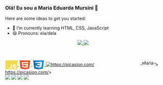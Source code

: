 ### Olá! Eu sou a Maria Eduarda Mursini 👋

Here are some ideas to get you started:

- 🌱 I’m currently learning HTML, CSS, JavaScript
- 😄 Pronouns: ela/dela

<div align="center">
  <a href="https://github.com/mariamursini">
  <img height="180em" src="https://github-readme-stats.vercel.app/api?username=mariamursini&show_icons=true&theme=material-palenight&include_all_commits=true&count_private=true"/>
     <img height="180em" src="https://github-readme-stats.vercel.app/api/top-langs/?username=mariamursini&layout=compact&langs_count=7&theme=material-palenight"/>
</div>
  
  ##
  
  
  <div style="display: inline_block"><br>
  <img align="center" alt="Maria-Js" height="30" width="40" src="https://raw.githubusercontent.com/devicons/devicon/master/icons/javascript/javascript-plain.svg">
  <img align="center" alt="Maria-HTML" height="30" width="40" src="https://raw.githubusercontent.com/devicons/devicon/master/icons/html5/html5-original.svg">
  <img align="center" alt="Maria-CSS" height="30" width="40" src="https://raw.githubusercontent.com/devicons/devicon/master/icons/css3/css3-original.svg">
  <img align="right" alt="Maria-gif" height="150" style="border-radius:50px;" src=<a href="https://picasion.com/"><img src="https://i.picasion.com/pic92/fe79fbfe03b85ef27053156fdbf4edad.gif" width="300" height="300" border="0" alt="https://picasion.com/" /></a><br /><a href="https://picasion.com/">https://picasion.com/</a>>
</div>
  
  <div> 
  <a href="https://www.instagram.com/mmursini/" target="_blank"><img src="https://img.shields.io/badge/-Instagram-%23E4405F?style=for-the-badge&logo=instagram&logoColor=white" target="_blank"></a>
  <a href = "mailto:memursini@gmail.com"><img src="https://img.shields.io/badge/-Gmail-%23333?style=for-the-badge&logo=gmail&logoColor=white" target="_blank"></a>
  <a href="https://www.linkedin.com/in/maria-eduarda-mursini/" target="_blank"><img src="https://img.shields.io/badge/-LinkedIn-%230077B5?style=for-the-badge&logo=linkedin&logoColor=white" target="_blank"></a> 
     <a href="https://www.behance.net/mariaeduardam" target="_blank"><img src="https://aleen42.github.io/badges/src/behance.svg" target="_blank"></a> 
  </div>
 
  
  
  
